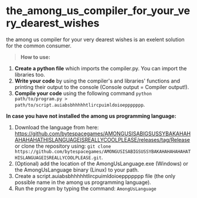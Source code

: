 # the_among_us_compiler_for_your_very_dearest_wishes
the among us compiler for your very dearest wishes is an exelent solution for the common consumer.

> **How to use:**

1. **Create a python file** which imports the compiler.py. You can import the libraries too.
2. **Write your code** by using the compiler's and libraries' functions and printing their output to the console (Console output = Compiler output!).
3. **Compile your code** using the following command `python path/to/program.py > path/to/script.auiabsbhhhhhtlircpuimldoioeppppppp`.

**In case you have not installed the among us programming language:**
1. Download the language from here: https://github.com/bytespacegames/AMONGUSISABIGSUSSYBAKAHAHAHAHAHATHISLANGUAGEISREALLYCOOLPLEASE/releases/tag/Release
   or clone the repository using: `git clone https://github.com/bytespacegames/AMONGUSISABIGSUSSYBAKAHAHAHAHAHATHISLANGUAGEISREALLYCOOLPLEASE.git`.
2. (Optional) add the location of the AmongUsLanguage.exe (Windows) or the AmongUsLanguage binary (Linux) to your path.
3. Create a script.auiabsbhhhhhtlircpuimldoioeppppppp file (the only possible name in the among us programming language).
4. Run the program by typing the command: `AmongUsLanguage`
